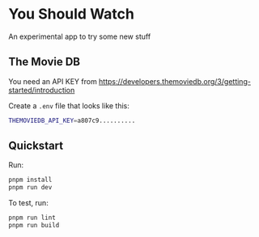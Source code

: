 # You Should Watch

An experimental app to try some new stuff

## The Movie DB

You need an API KEY from
https://developers.themoviedb.org/3/getting-started/introduction

Create a `.env` file that looks like this:

```sh
THEMOVIEDB_API_KEY=a807c9..........
```

## Quickstart

Run:

```sh
pnpm install
pnpm run dev
```

To test, run:

```sh
pnpm run lint
pnpm run build
```
